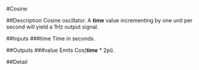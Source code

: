 #Cosine

##Description
Cosine oscillator. A **time** value incrementing by one unit per second will yield a 1Hz output signal.

##Inputs
###time
Time in seconds.

##Outputs
###value
Emits Cos(**time** * 2pi).

##Detail

